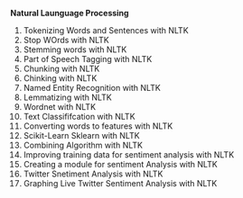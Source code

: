 **Natural Launguage Processing**

1. Tokenizing Words and Sentences with NLTK
2. Stop WOrds with NLTK
3. Stemming words with NLTK
4. Part of Speech Tagging with NLTK
5. Chunking with NLTK
6. Chinking with NLTK
7. Named Entity Recognition with NLTK
8. Lemmatizing with NLTK
9. Wordnet with NLTK
10. Text Classififcation with NLTK
11. Converting words to features with NLTK
12. Scikit-Learn Sklearn with NLTK
13. Combining Algorithm with NLTK
14. Improving training data for sentiment analysis with NLTK
15. Creating a module for sentiment Analysis with NLTK
16. Twitter Snetiment Analysis with NLTK
17. Graphing Live Twitter Sentiment Analysis with NLTK

